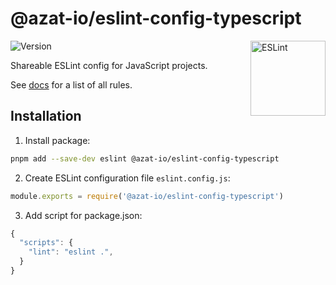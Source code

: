 # @azat-io/eslint-config-typescript

<img src="https://user-images.githubusercontent.com/5698350/234571772-9e0cf164-d6bd-46fa-91d3-9c6f2a83932c.svg" alt="ESLint" align="right" width="120" height="120" />

![Version](https://img.shields.io/npm/v/@azat-io/eslint-config-typescript.svg?color=brightgreen)

Shareable ESLint config for JavaScript projects.

See [docs](./docs.md) for a list of all rules.

## Installation

1. Install package:

```sh
pnpm add --save-dev eslint @azat-io/eslint-config-typescript
```

2. Create ESLint configuration file `eslint.config.js`:

```js
module.exports = require('@azat-io/eslint-config-typescript')
```

3. Add script for package.json:

```js
{
  "scripts": {
    "lint": "eslint .",
  }
}
```
